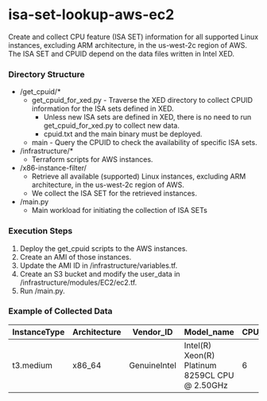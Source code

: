 # isa-set-lookup-aws-ec2

Create and collect CPU feature (ISA SET) information for all supported Linux instances, excluding ARM architecture, in the us-west-2c region of AWS. The ISA SET and CPUID depend on the data files written in Intel XED.

### Directory Structure

* /get_cpuid/*
    * get_cpuid_for_xed.py - Traverse the XED directory to collect CPUID information for the ISA sets defined in XED.
        * Unless new ISA sets are defined in XED, there is no need to run get_cpuid_for_xed.py to collect new data.
        * cpuid.txt and the main binary must be deployed.
    * main - Query the CPUID to check the availability of specific ISA sets.
* /infrastructure/*
    * Terraform scripts for AWS instances.
* /x86-instance-filter/
    * Retrieve all available (supported) Linux instances, excluding ARM architecture, in the us-west-2c region of AWS.
    * We collect the ISA SET for the retrieved instances.
* /main.py
    * Main workload for initiating the collection of ISA SETs

### Execution Steps
1. Deploy the get_cpuid scripts to the AWS instances.
2. Create an AMI of those instances.
3. Update the AMI ID in /infrastructure/variables.tf.
4. Create an S3 bucket and modify the user_data in /infrastructure/modules/EC2/ec2.tf.
5. Run /main.py.

### Example of Collected Data

|InstanceType|Architecture|Vendor_ID   |Model_name                                    |CPU_family|Stepping|XSAVE|AES|CLFSH|CMPXCHG16B|FXSAVE|FXSAVE64|LAHF|LONGMODE|MOVBE|PCLMULQDQ|PENTIUMMMX|POPCNT|PREFETCHW|RDTSCP|SMX|SSE|SSE2|SSE2MMX|SSE3|SSE3X87|MONITOR|SSE4|SSE42|SSEMXCSR|SSSE3|SSSE3MMX|VTX|CMOV|FCMOV|FCOMI|SERIALIZE|KEYLOCKER|KEYLOCKER_WIDE|AVX512_VP2INTERSECT_128|AVX512_VP2INTERSECT_256|AVX512_VP2INTERSECT_512|AVX512F_128|AVX512F_128N|AVX512F_256|AVX512F_512|AVX512F_KOP|AVX512F_SCALAR|ICACHE_PREFETCH|AVX2|AVX2GATHER|FMA|AVX_VNNI_INT8|AVX512_VBMI2_128|AVX512_VBMI2_256|AVX512_VBMI2_512|AVX512_FP16_128N|AVX512_FP16_128|AVX512_FP16_256|AVX512_FP16_512|AVX512_FP16_SCALAR|RDRAND|AVX_VNNI|AVX_IFMA|AVX512_4FMAPS_512|AVX512_4FMAPS_SCALAR|PKU|XSAVEOPT|CMPCCXADD|CLDEMOTE|WRMSRNS|CLFLUSHOPT|AVX512_BF16_128|AVX512_BF16_256|AVX512_BF16_512|AMX_TILE|AMX_INT8|AMX_BF16|CET|AVX_NE_CONVERT|BMI1|BMI2|AVX512_BITALG_128|AVX512_BITALG_256|AVX512_BITALG_512|PTWRITE|AVX512_VBMI_128|AVX512_VBMI_256|AVX512_VBMI_512|AVX512_VPOPCNTDQ_128|AVX512_VPOPCNTDQ_256|SHA|ADOX_ADCX|SMAP|AVX_GFNI|AVX512_GFNI_128|AVX512_GFNI_256|AVX512_GFNI_512|AVX512_VAES_128|AVX512_VAES_256|AVX512_VAES_512|AVX512_VPCLMULQDQ_128|AVX512_VPCLMULQDQ_256|AVX512_VPCLMULQDQ_512|MOVDIR|AVX512_VPOPCNTDQ_512|AVX512_VNNI_128|AVX512_VNNI_256|AVX512_VNNI_512|ENQCMD|MPX|AVX|AVXAES|AVX512ER_512|AVX512ER_SCALAR|AVX512PF_512|PREFETCHWT1|AVX512CD_128|AVX512CD_256|AVX512CD_512|PCONFIG|WAITPKG|CLWB|WBNOINVD|RDSEED|AVX512_4VNNIW_512|AVX512_4FMAPS_512|AVX512_4FMAPS_SCALAR|XSAVES|AMX_COMPLEX|UINTR|AVX512BW_128|AVX512BW_128N|AVX512BW_256|AVX512BW_512|AVX512BW_KOP|AVX512DQ_128|AVX512DQ_128N|AVX512DQ_256|AVX512DQ_512|AVX512DQ_KOP|AVX512DQ_SCALAR|AVX512_4VNNIW_512|F16C|MSRLIST|XSAVEC|RDWRFSGS|AVX512_IFMA_128|AVX512_IFMA_256|AVX512_IFMA_512|TSX_LDTRK|HRESET|AMX_FP16|SGX|RTM|INVPCID|LZCNT|RDPID|RAO_INT|
|------------|------------|------------|----------------------------------------------|----------|--------|-----|---|-----|----------|------|--------|----|--------|-----|---------|----------|------|---------|------|---|---|----|-------|----|-------|-------|----|-----|--------|-----|--------|---|----|-----|-----|---------|---------|--------------|-----------------------|-----------------------|-----------------------|-----------|------------|-----------|-----------|-----------|--------------|---------------|----|----------|---|-------------|----------------|----------------|----------------|----------------|---------------|---------------|---------------|------------------|------|--------|--------|-----------------|--------------------|---|--------|---------|--------|-------|----------|---------------|---------------|---------------|--------|--------|--------|---|--------------|----|----|-----------------|-----------------|-----------------|-------|---------------|---------------|---------------|--------------------|--------------------|---|---------|----|--------|---------------|---------------|---------------|---------------|---------------|---------------|---------------------|---------------------|---------------------|------|--------------------|---------------|---------------|---------------|------|---|---|------|------------|---------------|------------|-----------|------------|------------|------------|-------|-------|----|--------|------|-----------------|-----------------|--------------------|------|-----------|-----|------------|-------------|------------|------------|------------|------------|-------------|------------|------------|------------|---------------|-----------------|----|-------|------|--------|---------------|---------------|---------------|---------|------|--------|---|---|-------|-----|-----|-------|
|t3.medium   |x86_64      |GenuineIntel|Intel(R) Xeon(R) Platinum 8259CL CPU @ 2.50GHz|6         |7       |1    |1  |1    |1         |1     |0       |0   |0       |1    |1        |1         |1     |0        |0     |0  |1  |1   |1      |1   |1      |0      |1   |1    |1       |1    |1       |0  |1   |1    |1    |0        |0        |0             |0                      |0                      |0                      |1          |1           |1          |1          |1          |1             |0              |1   |1         |1  |0            |0               |0               |0               |0               |0              |0              |0              |0                 |1     |0       |0       |0                |0                   |1  |1       |0        |0       |0      |1         |0              |0              |0              |0       |0       |0       |0  |0             |1   |1   |0                |0                |0                |0      |0              |0              |0              |0                   |0                   |0  |1        |1   |0       |0              |0              |0              |0              |0              |0              |0                    |0                    |0                    |0     |0                   |0              |0              |0              |0     |1  |1  |1     |0           |0              |0           |0          |1           |1           |1           |0      |0      |1   |1       |1     |0                |0                |0                   |1     |0          |0    |1           |1            |1           |1           |1           |1           |1            |1           |1           |1           |1              |0                |1   |0      |0     |1       |0              |0              |0              |0        |0     |0       |0  |0  |1      |0    |0    |0      |
